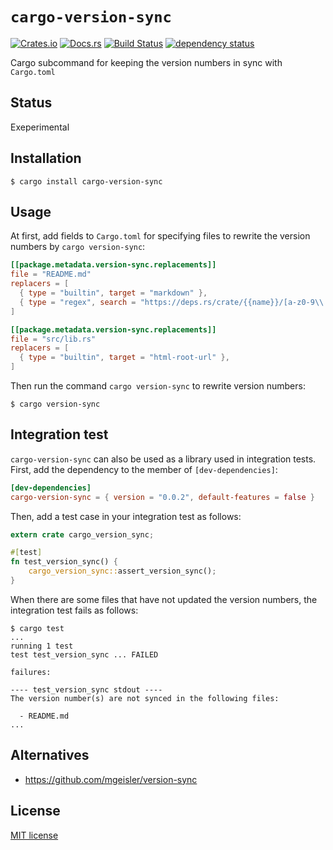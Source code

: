 # `cargo-version-sync`

[![Crates.io](https://img.shields.io/crates/v/cargo-version-sync.svg)](https://crates.io/crates/cargo-version-sync)
[![Docs.rs](https://docs.rs/cargo-version-sync/badge.svg)](https://docs.rs/cargo-version-sync)
[![Build Status](https://travis-ci.org/ubnt-intrepid/cargo-version-sync.svg?branch=master)](https://travis-ci.org/ubnt-intrepid/cargo-version-sync)
[![dependency status](https://deps.rs/crate/cargo-version-sync/0.0.2/status.svg)](https://deps.rs/crate/cargo-version-sync/0.0.2)

Cargo subcommand for keeping the version numbers in sync with `Cargo.toml`

## Status

Exeperimental

## Installation

```shell-session
$ cargo install cargo-version-sync
```

## Usage

At first, add fields to `Cargo.toml` for specifying files to rewrite the version numbers by `cargo version-sync`:

```toml
[[package.metadata.version-sync.replacements]]
file = "README.md"
replacers = [
  { type = "builtin", target = "markdown" },
  { type = "regex", search = "https://deps.rs/crate/{{name}}/[a-z0-9\\.-]+", replace = "https://deps.rs/crate/{{name}}/{{version}}" },
]

[[package.metadata.version-sync.replacements]]
file = "src/lib.rs"
replacers = [
  { type = "builtin", target = "html-root-url" },
]
```

Then run the command `cargo version-sync` to rewrite version numbers:

```shell-session
$ cargo version-sync
```

## Integration test

`cargo-version-sync` can also be used as a library used in integration tests.
First, add the dependency to the member of `[dev-dependencies]`:

```toml
[dev-dependencies]
cargo-version-sync = { version = "0.0.2", default-features = false }
```

Then, add a test case in your integration test as follows:

```rust
extern crate cargo_version_sync;

#[test]
fn test_version_sync() {
    cargo_version_sync::assert_version_sync();
}
```

When there are some files that have not updated the version numbers,
the integration test fails as follows:

```command
$ cargo test
...
running 1 test
test test_version_sync ... FAILED

failures:

---- test_version_sync stdout ----
The version number(s) are not synced in the following files:

  - README.md
...
```

## Alternatives

* https://github.com/mgeisler/version-sync

## License

[MIT license](./LICENSE)

<!--
```toml
cargo-version-sync = "0.0.2"
```
-->
